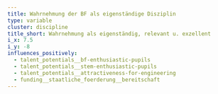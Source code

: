 ```yaml
---
title: Wahrnehmung der BF als eigenständige Disziplin
type: variable
cluster: discipline
title_short: Wahrnehmung als eigenständig, relevant u. exzellent
i_x: 7.5
i_y: -8
influences_positively:
  - talent_potentials__bf-enthusiastic-pupils
  - talent_potentials__stem-enthusiastic-pupils
  - talent_potentials__attractiveness-for-engineering
  - funding__staatliche_foerderung__bereitschaft
---
```


